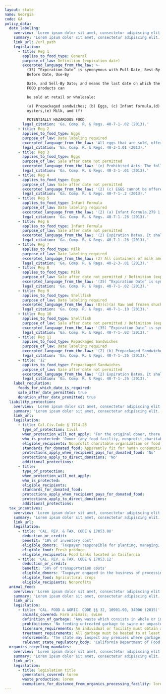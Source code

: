 ```yaml
---
layout: state
name: Georgia
code: GA
policy_data:
  date_labeling:
    overview: 'Lorem ipsum dolor sit amet, consectetur adipiscing elit. Curabitur tellus mi, consequat at laoreet eget, vestibulum nec dolor. Vivamus volutpat quam ac quam bibendum rutrum.'
    summary: 'Lorem ipsum dolor sit amet, consectetur adipiscing elit. Curabitur tellus mi, consequat at laoreet eget, vestibulum nec dolor. Vivamus volutpat quam ac quam bibendum rutrum.'
    link_url: /url_path
    legislation:
      - title: Reg 1
        applies_to_food_type: General
        purpose_of_law: Definition (expiration date)
        excerpted_language_from_the_law: >-
          (35) “Expiration Date” is synonymous with Pull Date, Best-By Date, Best
          Before Date, Use-By

          Date, and Sell-By Date; and means the last date on which the following
          FOOD products can

          be sold at retail or wholesale:

          (a) Prepackaged sandwiches; (b) Eggs, (c) Infant formula,(d) Shucked
          oysters,(e) Milk, and (f)

          POTENTIALLY HAZARDOUS FOOD
        legal_citation: 'Ga. Comp. R. & Regs. 40-7-1-.02 (2013).'
      - title: Reg 2
        applies_to_food_type: Eggs
        purpose_of_law: Date labeling required
        excerpted_language_from_the_law: 'All eggs that are sold, offered for sale or stored for sale at retail or wholesale shall use an Open Date to express the packing date or the expiration date . . . (d) Manner of Expressing the Expiration Date: An Expiration Date shall be the use of an Open Date (as defined in 40-3-1- .01(b) of these Regulations) preceded by the abbreviation “Exp.” [Example: EXP Jun 10] or the use of an Open Date (as defined in 40-3-1-.01(b) of these Regulations) preceded by the term “Sell By” [Example: Sell by JUN 10], or “Not to be Sold After” [Example: Not to be Sold After JUN 10]; or “Best Before” [Example: Best Before JUN 10] or words of similar import.'
        legal_citation: 'Ga. Comp. R. & Regs. 40-3-1.01 (2013).'
      - title: Reg 3
        applies_to_food_type: Eggs
        purpose_of_law: Sale after date not permitted
        excerpted_language_from_the_law: '(e) Prohibited Acts: The following acts and the causing thereof are hereby prohibited. 1. Eggs are not to be sold or offered for sale at retail or wholesale after the expiration date. 2. Eggs are not to be sold or offered for sale that do not meet the U.S. Standards, Grades, and Weight Classes for Shell Eggs Part 56, Subpart C, Paragraphs 56.216 and 56.217 established pursuant to the Federal Agricultural Marketing Act of 1946;'
        legal_citation: 'Ga. Comp. R. & Regs. 40-3-1-.01 (2013).'
      - title: Reg 4
        applies_to_food_type: Eggs
        purpose_of_law: Sale after date not permitted
        excerpted_language_from_the_law: '(2) (c) EGGS cannot be offered or held for sale after the EXPIRATION DATE, according to Departmental Rules Chapter 40-3-1-.01(e)1.'
        legal_citation: 'Ga. Comp. R. & Regs. 40-7-1-.2 (2013).'
      - title: Reg 5
        applies_to_food_type: Infant Formula
        purpose_of_law: Date labeling required
        excerpted_language_from_the_law: '(2) (a) Infant Formula.279 1. Each and every container of liquid or powdered infant formula made from two or more ingredients and represented as or intended as a replacement or supplement for milk, shall conspicuously show in common and express terms the calendar month and year after which the product is not to be sold or used for human consumption. 2. The expiration date, or the date after which the product is not to be sold or used for human consumption, shall be determined by the manufacturer based on empirical data, or other verifiable scientific means.'
        legal_citation: 'Ga. Comp. R. & Regs. 40-7-1-.26 (2013).'
      - title: Reg 6
        applies_to_food_type: Infant Formula
        purpose_of_law: Sale after date not permitted
        excerpted_language_from_the_law: '(2) Expiration Dates. It shall be unlawful to sell or offer for sale, at retail or wholesale, the following food items past the EXPIRATION DATE stated on the label: (a) Infant Formula.'
        legal_citation: 'Ga. Comp. R. & Regs. 40-7-1-.26 (2013).'
      - title: Reg 7
        applies_to_food_type: Milk
        purpose_of_law: Date labeling required
        excerpted_language_from_the_law: (2) All containers of milk and milk products shall be clearly marked with a Sell By Date with the exception of frozen desserts and some shelf stable products where processing codes may be required.
        legal_citation: 'Ga. Comp. R. & Regs. 40-2-3-.01 (2013).'
      - title: Reg 8
        applies_to_food_type: Milk
        purpose_of_law: Sale after date not permitted / Definition (expiration date)
        excerpted_language_from_the_law: '(35) “Expiration Date” is synonymous with Pull Date, Best-By Date, Best Before Date, Use-By Date, and Sell-By Date; and means the last date on which the following FOOD products can be sold at retail or wholesale: . . . (e) Milk'
        legal_citation: 'Ga. Comp. R. & Regs. 40-7-1-.02 (2013).'
      - title: Reg 9
        applies_to_food_type: Shellfish
        purpose_of_law: Date labeling required
        excerpted_language_from_the_law: (8)(c)(a) Raw and frozen shucked molluscan shellfish shall be obtained in nonreturnable packages legibly bearing . . . the “sell by” date for packages with a capacity of less than l.87L (one-half gallon) or the date shucked for packages with a capacity of l.87L (one-half gallon) or more.
        legal_citation: 'Ga. Comp. R. & Regs. 40-7-1-.10 (2013).'
      - title: Reg 10
        applies_to_food_type: Shellfish
        purpose_of_law: Sale after date not permitted / Definition (expiration date)
        excerpted_language_from_the_law: '(35) “Expiration Date” is synonymous with Pull Date, Best-By Date, Best Before Date, Use-By Date, and Sell-By Date; and means the last date on which the following FOOD products can be sold at retail or wholesale: . . . (d) Shucked oysters'
        legal_citation: 'Ga. Comp. R. & Regs. 40-7-1-.02 (2013).'
      - title: Reg 11
        applies_to_food_type: Repackaged Sandwiches
        purpose_of_law: Date labeling required
        excerpted_language_from_the_law: '(2) (b) Prepackaged Sandwiches. 1. Type A . . . (ii) Type A Sandwiches which are stored, transported and offered for sale in a non-refrigerated state shall be labeled with an EXPIRATION DATE not later than two (2) days from the date of manufacture. 2. Type B Sandwiches. (i) Type B Sandwiches are those prePACKAGED sandwiches which are handled and sold as refrigerated sandwiches . . . (iii) The EXPIRATION DATE for sandwiches shall state the last day of sale in terms of the month, or its abbreviation, and numerical day of the month (e.g. 6-6). The expiration day shall be preceded by an explanatory term, such as “Expires”, “Sell-By”, or similar wording. Other PRODUCT CODES or dating methods are prohibited. 3. Type C Sandwiches. (i) Type C Sandwiches are those prePACKAGED sandwiches which are immediately hard frozen after manufacture, […] (iv) The EXPIRATION DATE, as required in Subparagraphs (ii) and (iii) of this section, shall meet the criteria as in 40-7-1-.26(2)(b)2.(iii); and be conspicuously displayed on the front of the wrapper.'
        legal_citation: 'Ga. Comp. R. & Regs. 40-7-1-.26 (2013).'
      - title: '12'
        applies_to_food_type: Prepackaged Sandwiches
        purpose_of_law: Sale after date not permitted
        excerpted_language_from_the_law: '(2) Expiration Dates. It shall be unlawful to sell or offer for sale, at retail or wholesale, the following food items past the EXPIRATION DATE stated on the label: […](b) Prepackaged Sandwiches. For the purpose of this section, prePACKAGED sandwiches shall be classified as Type A, Type B or Type C.'
        legal_citation: 'Ga. Comp. R. & Regs. 40-7-1-.26 (2013).'
    label_regulation:
      foods_for_which_date_is_required:
      sale_after_date_permitted: true
      donation_after_date_premitted: true
  liability_protection:
    overview: 'Lorem ipsum dolor sit amet, consectetur adipiscing elit. Curabitur tellus mi, consequat at laoreet eget, vestibulum nec dolor. Vivamus volutpat quam ac quam bibendum rutrum.'
    summary: 'Lorem ipsum dolor sit amet, consectetur adipiscing elit. Curabitur tellus mi, consequat at laoreet eget, vestibulum nec dolor. Vivamus volutpat quam ac quam bibendum rutrum.'
    link_url:
    legislation:
      - title: Cal.Civ.Code § 1714.25
        type_of_protection: Civil
        when_protection_will_not_apply: 'For the original donor, there is no protection for negligence or a willful act; for the ultimate distributor, there is no protection for negligence, recklessness, or intentional misconduct.'
        who_is_protected: 'Donor (any food facility, nonprofit charitable organization or food bank) and Distributor (nonprofit/charitable organization or food bank)'
        eligible_recipients: Nonprofit charitable organization or food bank
        standards_for_donated_food: Apparently fit for human consumption. Provides protection regardless of compliance with packaging and labeling laws; food must be fit for human consumption.
        protections_apply_when_recipient_pays_for_donated_food: 'No'
        protections_apply_to_direct_donations: 'No'
        additional_protections:
      - title:
        type_of_protection:
        when_protection_will_not_apply:
        who_is_protected:
        eligible_recipients:
        standards_for_donated_food:
        protections_apply_when_recipient_pays_for_donated_food:
        protections_apply_to_direct_donations:
        additional_protections:
  tax_incentives:
    overview: 'Lorem ipsum dolor sit amet, consectetur adipiscing elit. Curabitur tellus mi, consequat at laoreet eget, vestibulum nec dolor. Vivamus volutpat quam ac quam bibendum rutrum.'
    summary: 'Lorem ipsum dolor sit amet, consectetur adipiscing elit. Curabitur tellus mi, consequat at laoreet eget, vestibulum nec dolor. Vivamus volutpat quam ac quam bibendum rutrum.'
    link_url:
    legislation:
      - title: 'CAL. REV. & TAX. CODE § 17053.88'
        deduction_or_credit:
        benefit: '10% of inventory cost'
        eligible_donors: 'Taxpayer responsible for planting, managing, and harvesting crops'
        eligible_food: Fresh produce
        eligible_recipients: Food banks located in California
      - title: 'CAL. REV. & TAX. CODE § 17053.12'
        deduction_or_credit:
        benefit: '50% of transportation costs'
        eligible_donors: 'Taxpayer engaged in the business of processing, distributing, or selling agricultural products'
        eligible_food: Agricultural crops
        eligible_recipients: Nonprofits
  animal_feed:
    overview: 'Lorem ipsum dolor sit amet, consectetur adipiscing elit. Curabitur tellus mi, consequat at laoreet eget, vestibulum nec dolor. Vivamus volutpat quam ac quam bibendum rutrum.'
    summary: 'Lorem ipsum dolor sit amet, consectetur adipiscing elit. Curabitur tellus mi, consequat at laoreet eget, vestibulum nec dolor. Vivamus volutpat quam ac quam bibendum rutrum.'
    link_url:
    legislation:
      - title: 'CAL. FOOD & AGRIC. CODE §§ 32, 10901–90, 34006 (2015)'
        animals_covered: Farm animals; swine
        definition_of_garbage: 'Any waste which consists in whole or in part of any animal waste that results from the handling, preparing, cooking, and consuming of food, including the o al from any animal carcass or from any part of an animal carcass. It does not, however, include such waste from ordinary household operations that is fed directly to swine on the premises. § 10901 (2015).'
        prohibitions: 'No feeding untreated garbage to swine or unpasteurized milk to farm animals. Exception for ndividuals feeding household garbage. §§ 10901–90, 34006 (2015).'
        licensure_requirements: An individual or facility must obtain an annual license from the state before feeding garbage to swine. § 10981 (2015).
        treatment_requirements: All garbage must be heated to at least 212 degrees Fahrenheit or boiling point for at least 30 minutes or else treated in some other manner approved by the state. § 10952 (2015).
        enforcement: 'The state may inspect any premises where garbage is fed to swine and may order a facility to cease garbage-feeding operations. § 10922 (2015). The state may inspect records pertaining to garbage-feeding operations. § 10923 (2015). The state may refuse to issue, revoke, or suspend the license of an individual or facility that violates the garbage-feeding rule. § 10987 (2015).'
        relevant_state_regulatory_body: 'California Department of Food and Agriculture (§ 32 (2015)), www.cdfa.ca.gov/.'
  organics_recycling_mandates:
    overview: 'Lorem ipsum dolor sit amet, consectetur adipiscing elit. Curabitur tellus mi, consequat at laoreet eget, vestibulum nec dolor. Vivamus volutpat quam ac quam bibendum rutrum.'
    summary: 'Lorem ipsum dolor sit amet, consectetur adipiscing elit. Curabitur tellus mi, consequat at laoreet eget, vestibulum nec dolor. Vivamus volutpat quam ac quam bibendum rutrum.'
    link_url:
    legislation:
      - title: legislation title
        generators_covered: lorem
        waste_production: lorem
        exemptions_for_distance_from_organics_processing_facility: lorem
---
```

